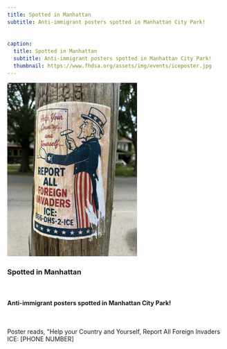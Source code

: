 ```yaml
---
title: Spotted in Manhattan
subtitle: Anti-immigrant posters spotted in Manhattan City Park! 


caption:
  title: Spotted in Manhattan
  subtitle: Anti-immigrant posters spotted in Manhattan City Park! 
  thumbnail: https://www.fhdsa.org/assets/img/events/iceposter.jpg
---
```


<img src="/assets/img/events/iceposter.jpg" alt="Red Talk" width="300" />


### Spotted in Manhattan
<br>

#### Anti-immigrant posters spotted in Manhattan City Park! 

<br>

Poster reads, "Help your Country and Yourself, Report All Foreign Invaders ICE: [PHONE NUMBER]
